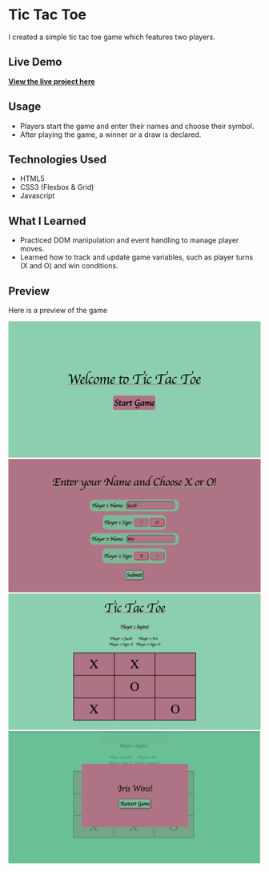 # Tic Tac Toe

I created a simple tic tac toe game which features two players.

## Live Demo

[**View the live project here**]( https://aimei60.github.io/tic-tac-toe/)

## Usage

- Players start the game and enter their names and choose their symbol.
- After playing the game, a winner or a draw is declared.

## Technologies Used

- HTML5
- CSS3 (Flexbox & Grid)
- Javascript

## What I Learned

- Practiced DOM manipulation and event handling to manage player moves.
- Learned how to track and update game variables, such as player turns (X and O) and win conditions.

## Preview

Here is a preview of the game

![Screenshot of the Main Game page](Start-Game.png)
![Screenshot of the Player section](Player-section.png)
![Screenshot of the Game section](Game-section.png)
![Screenshot of the Winner Declaration section](winner-declaration.png)